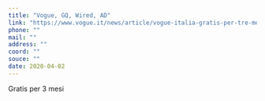 ```yaml
---
title: "Vogue, GQ, Wired, AD"
link: "https://www.vogue.it/news/article/vogue-italia-gratis-per-tre-mesi-come-ottenere-copia-digitale"
phone: ""
mail: ""
address: ""
coord: ""
souce: ""
date: 2020-04-02
---
```


Gratis per 3 mesi
